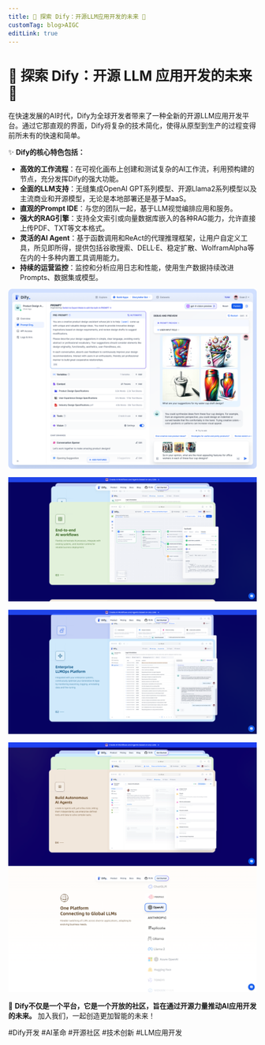 ```yaml
---
title: 🚀 探索 Dify：开源LLM应用开发的未来 🚀
customTag: blog>AIGC
editLink: true
---
```


# 🚀 探索 Dify：开源 LLM 应用开发的未来 🚀

在快速发展的AI时代，Dify为全球开发者带来了一种全新的开源LLM应用开发平台。通过它那直观的界面，Dify将复杂的技术简化，使得从原型到生产的过程变得前所未有的快速和简单。

✨ **Dify的核心特色包括：**

- **高效的工作流程**：在可视化画布上创建和测试复杂的AI工作流，利用预构建的节点，充分发挥Dify的强大功能。
- **全面的LLM支持**：无缝集成OpenAI GPT系列模型、开源Llama2系列模型以及主流商业和开源模型，无论是本地部署还是基于MaaS。
- **直观的Prompt IDE**：与您的团队一起，基于LLM视觉编排应用和服务。
- **强大的RAG引擎**：支持全文索引或向量数据库嵌入的各种RAG能力，允许直接上传PDF、TXT等文本格式。
- **灵活的AI Agent**：基于函数调用和ReAct的代理推理框架，让用户自定义工具，所见即所得，提供包括谷歌搜索、DELL·E、稳定扩散、WolframAlpha等在内的十多种内置工具调用能力。
- **持续的运营监控**：监控和分析应用日志和性能，使用生产数据持续改进Prompts、数据集或模型。

![image.png](https://raw.githubusercontent.com/hua-bang/assert-store/master/20240410222020.png)

![image.png](https://raw.githubusercontent.com/hua-bang/assert-store/master/20240410222039.png)

![image.png](https://raw.githubusercontent.com/hua-bang/assert-store/master/20240410222047.png)

![image.png](https://raw.githubusercontent.com/hua-bang/assert-store/master/20240410222054.png)
![image.png](https://raw.githubusercontent.com/hua-bang/assert-store/master/20240410222109.png)


🌟 **Dify不仅是一个平台，它是一个开放的社区，旨在通过开源力量推动AI应用开发的未来。** 加入我们，一起创造更加智能的未来！

#Dify开发 #AI革命 #开源社区 #技术创新 #LLM应用开发